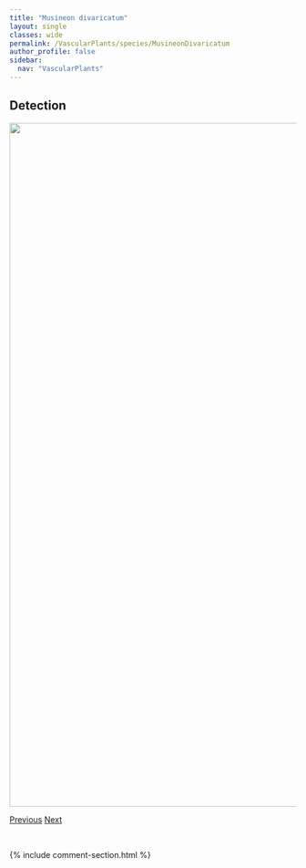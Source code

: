 ```yaml
---
title: "Musineon divaricatum"
layout: single
classes: wide
permalink: /VascularPlants/species/MusineonDivaricatum
author_profile: false
sidebar:
  nav: "VascularPlants"
---
```


<h2>Detection</h2>

<a href="https://drive.google.com/uc?export=view&id=1pVX8QGCTLPJ-t6N4WJW4q1ZXXMhfRRsy">
<img src="https://drive.google.com/uc?export=view&id=1pVX8QGCTLPJ-t6N4WJW4q1ZXXMhfRRsy" height = "1200" width = "800">
</a>


<a href="/DevelopmentWebsite/VascularPlants/species/MulgediumPulchellum" class="pagination--pager" title="Mulgedium pulchellum">Previous</a> <a href="/DevelopmentWebsite/VascularPlants/species/MyosotisAsiatica" class="pagination--pager" title="Myosotis asiatica">Next</a>

<p>&nbsp;</p>

{% include comment-section.html %}
